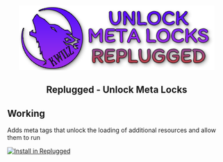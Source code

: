 <p align="center">
	<a href="https://replugged.dev/install?identifier=dev.KwilzOne.UnlockMetaLocks">
		<img src="https://raw.githubusercontent.com/KwilzOne/UnlockMetaLocks/main/assets/logo.png">
	</a>
</p>

<h2><div align="center"><b>Replugged - Unlock Meta Locks</b></div></h2>

<h2>Working</h2>

Adds meta tags that unlock the loading of additional resources and allow them to run

<a href="https://replugged.dev/install?identifier=dev.KwilzOne.UnlockMetaLocks" rel="nofollow">
	<img src="https://camo.githubusercontent.com/c259c2bfd7db55ace89532bf32ea487bcc368555371df557c819388cd734620c/68747470733a2f2f696d672e736869656c64732e696f2f62616467652f2d496e7374616c6c253230696e2532305265706c75676765642d626c75653f7374796c653d666f722d7468652d6261646765266c6f676f3d6e6f6e65" alt="Install in Replugged" data-canonical-src="https://img.shields.io/badge/-Install%20in%20Replugged-blue?style=for-the-badge&amp;logo=none" style="max-width: 100%;">
</a>
